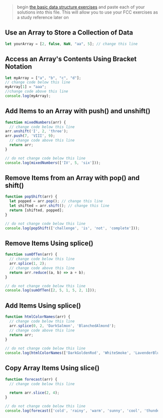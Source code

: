 > begin [the basic data structure exercises](https://learn.freecodecamp.org/javascript-algorithms-and-data-structures/basic-data-structures) and paste each of your solutions into this file.  This will allow you to use your FCC exercises as a study reference later on  


## Use an Array to Store a Collection of Data
```js
let yourArray = [2, false, NaN, "aa", 5]; // change this line
```

##  Access an Array's Contents Using Bracket Notation
```js
let myArray = ["a", "b", "c", "d"];
// change code below this line
myArray[1] = "aaa";
//change code above this line
console.log(myArray);
```

## Add Items to an Array with push() and unshift()
```js
function mixedNumbers(arr) {
  // change code below this line
arr.unshift('I', 2, 'three');
arr.push(7, 'VIII', 9);
  // change code above this line
  return arr;
}

// do not change code below this line
console.log(mixedNumbers(['IV', 5, 'six']));
```

## Remove Items from an Array with pop() and shift()
```js
function popShift(arr) {
  let popped = arr.pop(); // change this line
  let shifted = arr.shift(); // change this line
  return [shifted, popped];
}

// do not change code below this line
console.log(popShift(['challenge', 'is', 'not', 'complete']));
````

## Remove Items Using splice()
```js
function sumOfTen(arr) {
  // change code below this line
  arr.splice(1, 2);
  // change code above this line
  return arr.reduce((a, b) => a + b);
}

// do not change code below this line
console.log(sumOfTen([2, 5, 1, 5, 2, 1]));
```

## Add Items Using splice()
```js
function htmlColorNames(arr) {
  // change code below this line
  arr.splice(0, 2, 'DarkSalmon', 'BlanchedAlmond');
  // change code above this line
  return arr;
} 
 
// do not change code below this line
console.log(htmlColorNames(['DarkGoldenRod', 'WhiteSmoke', 'LavenderBlush', 'PaleTurqoise', 'FireBrick']));
````

## Copy Array Items Using slice()
```js
function forecast(arr) {
  // change code below this line
  
  return arr.slice(2, 4);
}

// do not change code below this line
console.log(forecast(['cold', 'rainy', 'warm', 'sunny', 'cool', 'thunderstorms']));
```

## 
